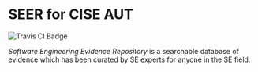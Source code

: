 # SEER for CISE AUT
![Travis CI Badge](https://travis-ci.com/CISE-S1-2020-Team16/SEER.svg?token=4nyALuhy4qcYnQYyzo9n&branch=master)

_Software Engineering Evidence Repository_ is a searchable database of evidence which has been curated by SE experts for anyone in the SE field. 
